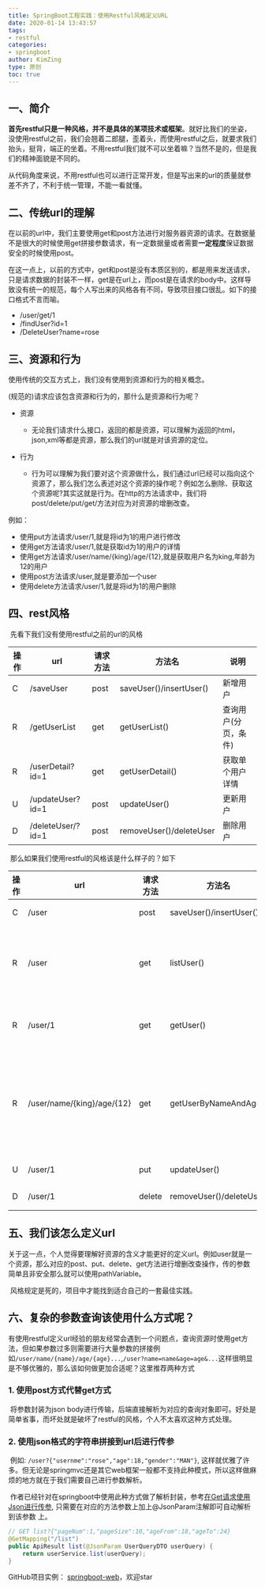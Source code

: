 ```yaml
---
title: SpringBoot工程实践：使用Restful风格定义URL
date: 2020-01-14 13:43:57
tags:
- restful
categories:
- springboot
author: KimZing
type: 原创
toc: true
---
```


## 一、简介

​       **首先restful只是一种风格，并不是具体的某项技术或框架**。就好比我们的坐姿，没使用restful之前，我们会翘着二郎腿，歪着头，而使用restful之后，就要求我们抬头，挺背，端正的坐着。不用restful我们就不可以坐着嘛？当然不是的，但是我们的精神面貌是不同的。


<!-- more -->

​		从代码角度来说，不用restful也可以进行正常开发，但是写出来的url的质量就参差不齐了，不利于统一管理，不能一看就懂。


## 二、传统url的理解

在以前的url中，我们主要使用get和post方法进行对服务器资源的请求。在数据量不是很大的时候使用get拼接参数请求，有一定数据量或者需要**一定程度**保证数据安全的时候使用post。

在这一点上，以前的方式中，get和post是没有本质区别的，都是用来发送请求，只是请求数据的封装不一样，get是在url上，而post是在请求的body中。这样导致没有统一的规范，每个人写出来的风格各有不同，导致项目接口很乱。如下的接口格式不言而喻。

- /user/get/1
- /findUser?id=1
- /DeleteUser?name=rose

## 三、资源和行为

使用传统的交互方式上，我们没有使用到资源和行为的相关概念。

(规范的)请求应该包含资源和行为的，那什么是资源和行为呢？

- 资源
    - 无论我们请求什么接口，返回的都是资源，可以理解为返回的html，json,xml等都是资源，那么我们的url就是对该资源的定位。

- 行为
    - 行为可以理解为我们要对这个资源做什么，我们通过url已经可以指向这个资源了，那么我们怎么表述对这个资源的操作呢？例如怎么删除、获取这个资源呢?其实这就是行为。在http的方法请求中，我们将post/delete/put/get/方法对应为对资源的增删改查。

例如：

- 使用put方法请求/user/1,就是将id为1的用户进行修改
- 使用get方法请求/user/1,就是获取id为1的用户的详情
- 使用get方法请求/user/name/{king}/age/{12},就是获取用户名为king,年龄为12的用户
- 使用post方法请求/user,就是要添加一个user
- 使用delete方法请求/user/1,就是将id为1的用户删除


## 四、rest风格

​		先看下我们没有使用restful之前的url的风格

| 操作 | url               | 请求方法 | 方法名                  | 说明                 |
| ---- | ----------------- | -------- | ----------------------- | -------------------- |
| C    | /saveUser         | post     | saveUser()/insertUser() | 新增用户             |
| R    | /getUserList      | get      | getUserList()           | 查询用户(分页，条件) |
| R    | /userDetail?id=1  | get      | getUserDetail()         | 获取单个用户详情     |
| U    | /updateUser?id=1  | post     | updateUser()            | 更新用户             |
| D    | /deleteUser/?id=1 | post     | removeUser()/deleteUser | 删除用户             |

​		那么如果我们使用restful的风格该是什么样子的？如下

| 操作 | url                        | 请求方法 | 方法名                  | 说明                           |
| ---- | -------------------------- | -------- | ----------------------- | ------------------------------ |
| C    | /user                      | post     | saveUser()/insertUser() | 新增用户                       |
| R    | /user                      | get      | listUser()              | 查询用户(分页，条件)           |
| R    | /user/1                    | get      | getUser()               | 获取单个用户详情               |
| R    | /user/name/{king}/age/{12} | get      | getUserByNameAndAge()   | 获取用户名为king年龄为12的用户 |
| U    | /user/1                    | put      | updateUser()            | 更新用户                       |
| D    | /user/1                    | delete   | removeUser()/deleteUser | 删除用户                       |

## 五、我们该怎么定义url

​		关于这一点，个人觉得要理解好资源的含义才能更好的定义url。例如user就是一个资源，那么对应的post、put、delete、get方法进行增删改查操作，传的参数简单且非安全那么就可以使用pathVariable。

​		风格规定是死的，项目中才能找到适合自己的一套最佳实践。



## 六、复杂的参数查询该使用什么方式呢？

​		有使用restful定义url经验的朋友经常会遇到一个问题点，查询资源时使用get方法，但如果参数过多则需要进行大量参数的拼接例如`/user/name/{name}/age/{age}...`,`/user?name=name&age=age&...`这样很明显是不够优雅的，那么该如何做更加合适呢？这里推荐两种方式

### 1. 使用post方式代替get方式

​		将参数封装为json body进行传输，后端直接解析为对应的查询对象即可。好处是简单省事，而坏处就是破坏了restful的风格，个人不太喜欢这种方式处理。

### 2. 使用json格式的字符串拼接到url后进行传参

​		例如: `/user?{"usernme":"rose","age":18,"gender":"MAN"}`, 这样就优雅了许多。但无论是springmvc还是其它web框架一般都不支持此种模式，所以这样做麻烦的地方就在于我们需要自己进行参数解析。

​		作者已经针对在springboot中使用此种方式做了解析封装，参考[在Get请求使用Json进行传参](https://github.com/KimZing/springboot-starter/blob/master/base-springboot-starter/doc/learn.md), 只需要在对应的方法参数上加上@JsonParam注解即可自动解析到该参数 上。

```java
// GET list?{"pageNum":1,"pageSize":10,"ageFrom":18,"ageTo":24}
@GetMapping("/list")
public ApiResult list(@JsonParam UserQueryDTO userQuery) {
    return userService.list(userQuery);
}
```

GitHub项目实例： [springboot-web](https://github.com/KimZing/springboot-web/tree/feature/restful)，欢迎star

